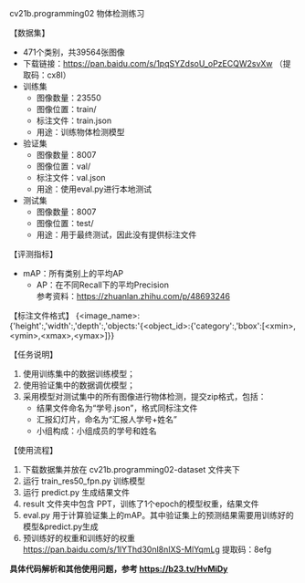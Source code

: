 cv21b.programming02  物体检测练习

【数据集】
- 471个类别，共39564张图像
- 下载链接：https://pan.baidu.com/s/1pqSYZdsoU_oPzECQW2svXw （提取码：cx8l）
- 训练集
  - 图像数量：23550
  - 图像位置：train/
  - 标注文件：train.json
  - 用途：训练物体检测模型
- 验证集
  - 图像数量：8007
  - 图像位置：val/
  - 标注文件：val.json
  - 用途：使用eval.py进行本地测试
- 测试集
  - 图像数量：8007
  - 图像位置：test/
  - 用途：用于最终测试，因此没有提供标注文件

【评测指标】
- mAP：所有类别上的平均AP
    - AP：在不同Recall下的平均Precision  
参考资料：https://zhuanlan.zhihu.com/p/48693246

【标注文件格式】
{<image_name>:{'height':<height>,'width':<width>,'depth':<depth>,'objects:'{<object_id>:{'category':<category name>,'bbox':\[\<xmin\>,\<ymin\>,\<xmax\>,\<ymax\>\]}}

【任务说明】
1. 使用训练集中的数据训练模型；
2. 使用验证集中的数据调优模型；
3. 采用模型对测试集中的所有图像进行物体检测，提交zip格式，包括：
   - 结果文件命名为“学号.json”，格式同标注文件
   - 汇报幻灯片，命名为“汇报人学号+姓名”
   - 小组构成：小组成员的学号和姓名

【使用流程】

1. 下载数据集并放在 cv21b.programming02-dataset 文件夹下
2. 运行 train_res50_fpn.py 训练模型
3. 运行 predict.py 生成结果文件
4. result 文件夹中包含 PPT，训练了1个epoch的模型权重，结果文件
5. eval.py 用于计算验证集上的mAP。其中验证集上的预测结果需要用训练好的模型&predict.py生成
6. 预训练好的权重和训练好的权重
   https://pan.baidu.com/s/1lYThd30nl8nIXS-MlYqmLg 提取码：8efg

**具体代码解析和其他使用问题，参考 https://b23.tv/HvMiDy**
